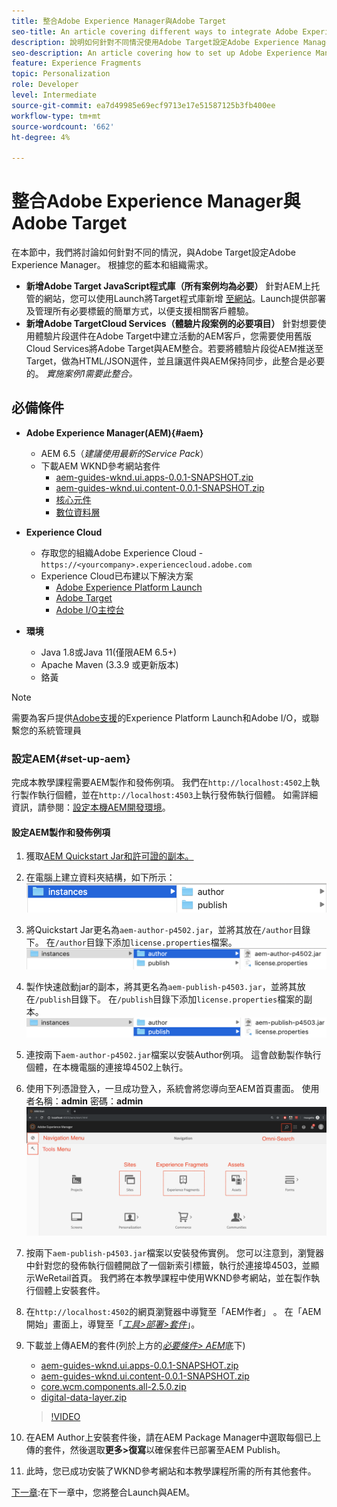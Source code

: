```yaml
---
title: 整合Adobe Experience Manager與Adobe Target
seo-title: An article covering different ways to integrate Adobe Experience Manager(AEM) with Adobe Target for delivering personalized content.
description: 說明如何針對不同情況使用Adobe Target設定Adobe Experience Manager的文章。
seo-description: An article covering how to set up Adobe Experience Manager with Adobe Target for different scenarios.
feature: Experience Fragments
topic: Personalization
role: Developer
level: Intermediate
source-git-commit: ea7d49985e69ecf9713e17e51587125b3fb400ee
workflow-type: tm+mt
source-wordcount: '662'
ht-degree: 4%

---
```



# 整合Adobe Experience Manager與Adobe Target

在本節中，我們將討論如何針對不同的情況，與Adobe Target設定Adobe Experience Manager。 根據您的藍本和組織需求。

* **新增Adobe Target JavaScript程式庫（所有案例均為必要）**
針對AEM上托管的網站，您可以使用Launch將Target程式庫新增 [至網站](https://experienceleague.adobe.com/docs/experience-platform/tags/home.html)。Launch提供部署及管理所有必要標籤的簡單方式，以便支援相關客戶體驗。
* **新增Adobe TargetCloud Services（體驗片段案例的必要項目）**
針對想要使用體驗片段選件在Adobe Target中建立活動的AEM客戶，您需要使用舊版Cloud Services將Adobe Target與AEM整合。若要將體驗片段從AEM推送至Target，做為HTML/JSON選件，並且讓選件與AEM保持同步，此整合是必要的。 
*實施案例1需要此整合。*

## 必備條件

* **Adobe Experience Manager(AEM){#aem}**
   * AEM 6.5（*建議使用最新的Service Pack*）
   * 下載AEM WKND參考網站套件
      * [aem-guides-wknd.ui.apps-0.0.1-SNAPSHOT.zip](https://github.com/adobe/aem-guides-wknd/releases/download/archetype-18.1/aem-guides-wknd.ui.apps-0.0.1-SNAPSHOT.zip)
      * [aem-guides-wknd.ui.content-0.0.1-SNAPSHOT.zip](https://github.com/adobe/aem-guides-wknd/releases/download/archetype-18.1/aem-guides-wknd.ui.content-0.0.1-SNAPSHOT.zip)
      * [核心元件](https://github.com/adobe/aem-core-wcm-components/releases/download/core.wcm.components.reactor-2.5.0/core.wcm.components.all-2.5.0.zip)
      * [數位資料層](assets/implementation/digital-data-layer.zip)

* **Experience Cloud**
   * 存取您的組織Adobe Experience Cloud - `https://<yourcompany>.experiencecloud.adobe.com`
   * Experience Cloud已布建以下解決方案
      * [Adobe Experience Platform Launch](https://experiencecloud.adobe.com)
      * [Adobe Target](https://experiencecloud.adobe.com)
      * [Adobe I/O主控台](https://console.adobe.io)

* **環境**
   * Java 1.8或Java 11(僅限AEM 6.5+)
   * Apache Maven (3.3.9 或更新版本)
   * 鉻黃

>[!NOTE]
>
> 需要為客戶提供[Adobe支援](https://helpx.adobe.com/tw/contact/enterprise-support.ec.html)的Experience Platform Launch和Adobe I/O，或聯繫您的系統管理員

### 設定AEM{#set-up-aem}

完成本教學課程需要AEM製作和發佈例項。 我們在`http://localhost:4502`上執行製作執行個體，並在`http://localhost:4503`上執行發佈執行個體。 如需詳細資訊，請參閱：[設定本機AEM開發環境](https://helpx.adobe.com/experience-manager/kt/platform-repository/using/local-aem-dev-environment-article-setup.html)。

#### 設定AEM製作和發佈例項

1. 獲取[AEM Quickstart Jar和許可證的副本。](https://helpx.adobe.com/experience-manager/6-5/sites/deploying/using/deploy.html#GettingtheSoftware)
2. 在電腦上建立資料夾結構，如下所示：
   ![資料夾結構](assets/implementation/aem-setup-1.png)
3. 將Quickstart Jar更名為`aem-author-p4502.jar`，並將其放在`/author`目錄下。 在`/author`目錄下添加`license.properties`檔案。
   ![AEM Author例項](assets/implementation/aem-setup-author.png)
4. 製作快速啟動jar的副本，將其更名為`aem-publish-p4503.jar`，並將其放在`/publish`目錄下。 在`/publish`目錄下添加`license.properties`檔案的副本。
   ![AEM發佈例項](assets/implementation/aem-setup-publish.png)
5. 連按兩下`aem-author-p4502.jar`檔案以安裝Author例項。 這會啟動製作執行個體，在本機電腦的連接埠4502上執行。
6. 使用下列憑證登入，一旦成功登入，系統會將您導向至AEM首頁畫面。
使用者名稱：**admin**
密碼：**admin**
   ![AEM發佈例項](assets/implementation/aem-author-home-page.png)
7. 按兩下`aem-publish-p4503.jar`檔案以安裝發佈實例。 您可以注意到，瀏覽器中針對您的發佈執行個體開啟了一個新索引標籤，執行於連接埠4503，並顯示WeRetail首頁。 我們將在本教學課程中使用WKND參考網站，並在製作執行個體上安裝套件。
8. 在`http://localhost:4502`的網頁瀏覽器中導覽至「AEM作者」 。 在「AEM開始」畫面上，導覽至「*[工具>部署>套件](http://localhost:4502/crx/packmgr/index.jsp)*」。
9. 下載並上傳AEM的套件(列於上方的&#x200B;*[必要條件> AEM](#aem)*&#x200B;底下)
   * [aem-guides-wknd.ui.apps-0.0.1-SNAPSHOT.zip](https://github.com/adobe/aem-guides-wknd/releases/download/archetype-18.1/aem-guides-wknd.ui.apps-0.0.1-SNAPSHOT.zip)
   * [aem-guides-wknd.ui.content-0.0.1-SNAPSHOT.zip](https://github.com/adobe/aem-guides-wknd/releases/download/archetype-18.1/aem-guides-wknd.ui.content-0.0.1-SNAPSHOT.zip)
   * [core.wcm.components.all-2.5.0.zip](https://github.com/adobe/aem-core-wcm-components/releases/download/core.wcm.components.reactor-2.5.0/core.wcm.components.all-2.5.0.zip)
   * [digital-data-layer.zip](assets/implementation/digital-data-layer.zip)

   >[!VIDEO](https://video.tv.adobe.com/v/28377?quality=12&learn=on)
10. 在AEM Author上安裝套件後，請在AEM Package Manager中選取每個已上傳的套件，然後選取&#x200B;**更多>復寫**&#x200B;以確保套件已部署至AEM Publish。
11. 此時，您已成功安裝了WKND參考網站和本教學課程所需的所有其他套件。

[下一章](./using-launch-adobe-io.md):在下一章中，您將整合Launch與AEM。
